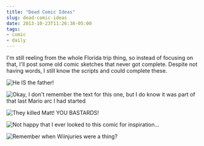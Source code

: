 ```yaml
---
title: "Dead Comic Ideas"
slug: dead-comic-ideas
date: 2013-10-23T11:26:38-05:00
tags:
- comic
- daily
---
```

I'm still reeling from the whole Florida trip thing, so instead of focusing on that, I'll post some old comic sketches that never got complete. Despite not having words, I still know the scripts and could complete these.

![](http://i.imgur.com/VCAoW9q.jpg "He IS the father!")

![](http://i.imgur.com/eTpbPPo.jpg "Okay, I don't remember the text for this one, but I do know it was part of that last Mario arc I had started")

![](http://i.imgur.com/nngtVla.jpg "They killed Matt! YOU BASTARDS!")

![](http://i.imgur.com/mKR38ru.jpg "Not happy that I ever looked to this comic for inspiration...")

![](http://i.imgur.com/3yMTpsu.jpg "Remember when Wiinjuries were a thing?")
